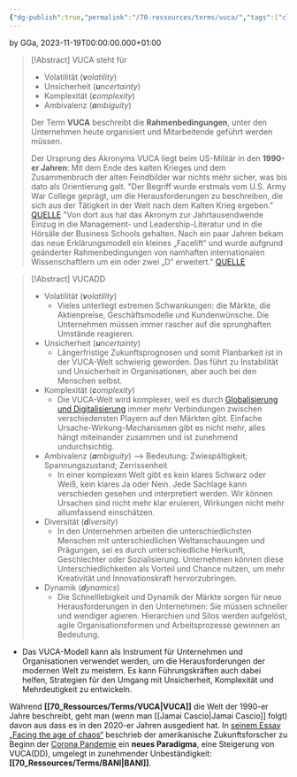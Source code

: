 ```yaml
---
{"dg-publish":true,"permalink":"/70-ressources/terms/vuca/","tags":["class/termNote"],"noteIcon":""}
---
```


by GGa, 2023-11-19T00:00:00.000+01:00 

> [!Abstract] VUCA steht für
> 
> - Volatilität (***v**olatility*)
> - Unsicherheit (***u**ncertainty*)
> - Komplexität (***c**omplexity*)
> - Ambivalenz (***a**mbiguity*)
>   
> Der Term **VUCA** beschreibt die **Rahmenbedingungen**, unter den  Unternehmen heute organisiert und Mitarbeitende geführt werden müssen.
> 
> Der Ursprung des Akronyms VUCA liegt beim US-Militär in den **1990-er Jahren**: Mit dem Ende des kalten Krieges und dem Zusammenbruch der alten Feindbilder war nichts mehr sicher, was bis dato als Orientierung galt.
> "Der Begriff wurde erstmals vom U.S. Army War College geprägt, um die Herausforderungen zu beschreiben, die sich aus der Tätigkeit in der Welt nach dem Kalten Krieg ergeben." [QUELLE](https://executiveacademy.at/de/news/detail/bani-statt-vuca-so-geht-fuehrung-in-der-welt-von-morgen#:~:text=Das%20VUCA%20Modell%2C%20welches%20unsere,Modell%20abgel%C3%B6st%3A%20dem%20BANI%20Modell.)
> "Von dort aus hat das Akronym zur Jahrtausendwende Einzug in die Management- und Leadership-Literatur und in die Hörsäle der Business Schools gehalten. Nach ein paar Jahren bekam das neue Erklärungsmodell ein kleines „Facelift“ und wurde aufgrund geänderter Rahmenbedingungen von namhaften internationalen Wissenschaftlern um ein oder zwei „D“ erweitert." [QUELLE](https://executiveacademy.at/de/news/detail/bani-statt-vuca-so-geht-fuehrung-in-der-welt-von-morgen#:~:text=Das%20VUCA%20Modell%2C%20welches%20unsere,Modell%20abgel%C3%B6st%3A%20dem%20BANI%20Modell.)


> [!Abstract] VUCADD
> - Volatilität (***v**olatility*)
> 	- Vieles unterliegt extremen Schwankungen: die Märkte, die Aktienpreise, Geschäftsmodelle und Kundenwünsche. Die Unternehmen müssen immer rascher auf die sprunghaften Umstände reagieren.
> - Unsicherheit (***u**ncertainty*)
> 	- Längerfristige Zukunftsprognosen und somit Planbarkeit ist in der VUCA-Welt schwierig geworden. Das führt zu Instabilität und Unsicherheit in Organisationen, aber auch bei den Menschen selbst.
> - Komplexität (***c**omplexity*)
> 	- Die VUCA-Welt wird komplexer, weil es durch [Globalisierung und Digitalisierung](https://executiveacademy.at/de/news/detail/digitalisierung-vs-globalisierung) immer mehr Verbindungen zwischen verschiedensten Playern auf den Märkten gibt. Einfache Ursache-Wirkung-Mechanismen gibt es nicht mehr, alles hängt miteinander zusammen und ist zunehmend undurchsichtig.
> - Ambivalenz (***a**mbiguity*) --> Bedeutung: Zwiespältigkeit; Spannungszustand; Zerrissenheit
> 	- In einer komplexen Welt gibt es kein klares Schwarz oder Weiß, kein klares Ja oder Nein. Jede Sachlage kann verschieden gesehen und interpretiert werden. Wir können Ursachen sind nicht mehr klar eruieren, Wirkungen nicht mehr allumfassend einschätzen.
> - Diversität (***d**iversity*)
> 	- In den Unternehmen arbeiten die unterschiedlichsten Menschen mit unterschiedlichen Weltanschauungen und Prägungen, sei es durch unterschiedliche Herkunft, Geschlechter oder Sozialisierung. Unternehmen können diese Unterschiedlichkeiten als Vorteil und Chance nutzen, um mehr Kreativität und Innovationskraft hervorzubringen.
> - Dynamik (***d**ynamics*)
> 	- Die Schnelllebigkeit und Dynamik der Märkte sorgen für neue Herausforderungen in den Unternehmen: Sie müssen schneller und wendiger agieren. Hierarchien und Silos werden aufgelöst, agile Organisationsformen und Arbeitsprozesse gewinnen an Bedeutung.
> 	
> 
> 

- Das VUCA-Modell kann als Instrument für Unternehmen und Organisationen verwendet werden, um die Herausforderungen der modernen Welt zu meistern. Es kann Führungskräften auch dabei helfen, Strategien für den Umgang mit Unsicherheit, Komplexität und Mehrdeutigkeit zu entwickeln.

Während **[[70_Ressources/Terms/VUCA\|VUCA]]** die Welt der 1990-er Jahre beschreibt, geht man (wenn man [[Jamai Cascio\|Jamai Cascio]] folgt) davon aus dass es in den 2020-er Jahren ausgedient hat. In [seinem Essay „Facing the age of chaos“](https://medium.com/@cascio/facing-the-age-of-chaos-b00687b1f51d) beschrieb der amerikanische Zukunftsforscher zu Beginn der [Corona Pandemie](https://executiveacademy.at/de/news/detail/post-corona-leadership-wie-die-krise-das-fuehren-von-morgen-veraendert) ein **neues Paradigma**, eine Steigerung von VUCA(DD), umgelegt in zunehmender Unbeständigkeit: **[[70_Ressources/Terms/BANI\|BANI]]**. 